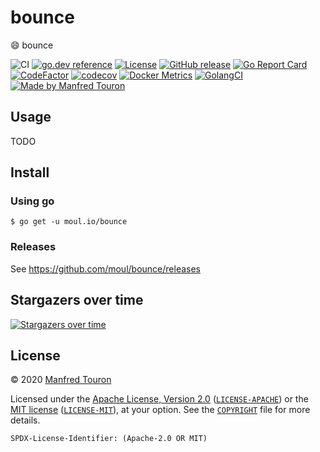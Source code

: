 # bounce

:smile: bounce

![CI](https://github.com/moul/bounce/workflows/CI/badge.svg)
[![go.dev reference](https://img.shields.io/badge/go.dev-reference-007d9c?logo=go&logoColor=white)](https://pkg.go.dev/moul.io/bounce)
[![License](https://img.shields.io/badge/license-Apache--2.0%20%2F%20MIT-%2397ca00.svg)](https://github.com/moul/bounce/blob/master/COPYRIGHT)
[![GitHub release](https://img.shields.io/github/release/moul/bounce.svg)](https://github.com/moul/bounce/releases)
[![Go Report Card](https://goreportcard.com/badge/moul.io/bounce)](https://goreportcard.com/report/moul.io/bounce)
[![CodeFactor](https://www.codefactor.io/repository/github/moul/bounce/badge)](https://www.codefactor.io/repository/github/moul/bounce)
[![codecov](https://codecov.io/gh/moul/bounce/branch/master/graph/badge.svg)](https://codecov.io/gh/moul/bounce)
[![Docker Metrics](https://images.microbadger.com/badges/image/moul/bounce.svg)](https://microbadger.com/images/moul/bounce)
[![GolangCI](https://golangci.com/badges/github.com/moul/bounce.svg)](https://golangci.com/r/github.com/moul/bounce)
[![Made by Manfred Touron](https://img.shields.io/badge/made%20by-Manfred%20Touron-blue.svg?style=flat)](https://manfred.life/)


## Usage

TODO

## Install

### Using go

```console
$ go get -u moul.io/bounce
```

### Releases

See https://github.com/moul/bounce/releases

## Stargazers over time

[![Stargazers over time](https://starchart.cc/moul/bounce.svg)](https://starchart.cc/moul/bounce)

## License

© 2020 [Manfred Touron](https://manfred.life)

Licensed under the [Apache License, Version 2.0](https://www.apache.org/licenses/LICENSE-2.0) ([`LICENSE-APACHE`](LICENSE-APACHE)) or the [MIT license](https://opensource.org/licenses/MIT) ([`LICENSE-MIT`](LICENSE-MIT)), at your option. See the [`COPYRIGHT`](COPYRIGHT) file for more details.

`SPDX-License-Identifier: (Apache-2.0 OR MIT)`
